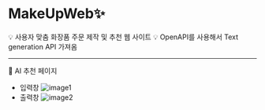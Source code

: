 # MakeUpWeb✨
💡 사용자 맞춤 화장품 주문 제작 및 추천 웹 사이트
💡 OpenAPI를 사용해서 Text generation API 가져옴
***
📍 AI 추천 페이지   
- 입력창
![image1](https://github.com/gitseoyeon/MakeUpWeb/assets/126096318/3163d8d7-2ed2-4e2f-b13a-a8d537424c1f)
- 출력창
![image2](https://github.com/gitseoyeon/MakeUpWeb/assets/126096318/9b3fb9a1-a534-4a53-bdbb-b3fbd63cbf64)
